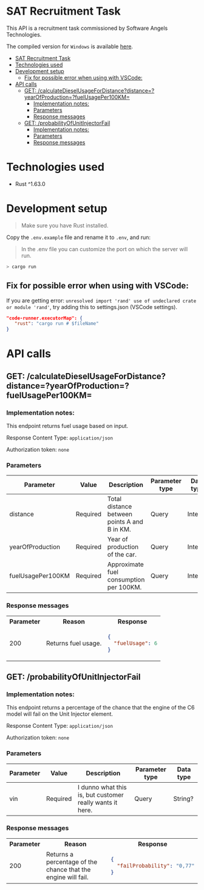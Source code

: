 # SAT Recruitment Task

This API is a recruitment task commissioned by Software Angels Technologies.

The compiled version for `Windows` is available [here](#).

- [SAT Recruitment Task](#sat-recruitment-task)
- [Technologies used](#technologies-used)
- [Development setup](#development-setup)
  - [Fix for possible error when using with VSCode:](#fix-for-possible-error-when-using-with-vscode)
- [API calls](#api-calls)
  - [GET: /calculateDieselUsageForDistance?distance=?yearOfProduction=?fuelUsagePer100KM=](#get-calculatedieselusagefordistancedistanceyearofproductionfuelusageper100km)
    - [Implementation notes:](#implementation-notes)
    - [Parameters](#parameters)
    - [Response messages](#response-messages)
  - [GET: /probabilityOfUnitInjectorFail](#get-probabilityofunitinjectorfail)
    - [Implementation notes:](#implementation-notes-1)
    - [Parameters](#parameters-1)
    - [Response messages](#response-messages-1)

# Technologies used

- Rust ^1.63.0

# Development setup

> Make sure you have Rust installed.

Copy the `.env.example` file and rename it to `.env`, and run:

> In the .env file you can customize the port on which the server will run.

```sh
> cargo run
```

## Fix for possible error when using with VSCode:

If you are getting error: `unresolved import 'rand' use of undeclared crate or module 'rand'`, try adding this to settings.json (VSCode settings).

```json
"code-runner.executorMap": {
   "rust": "cargo run # $fileName"
}
```

# API calls

## GET: /calculateDieselUsageForDistance?distance=?yearOfProduction=?fuelUsagePer100KM=

### Implementation notes:

This endpoint returns fuel usage based on input.

Response Content Type: `application/json`

Authorization token: `none`

### Parameters

| Parameter         | Value    | Description                                  | Parameter type | Data type |
| ----------------- | -------- | -------------------------------------------- | -------------- | --------- |
| distance          | Required | Total distance between points A and B in KM. | Query          | Integer   |
| yearOfProduction  | Required | Year of production of the car.               | Query          | Integer   |
| fuelUsagePer100KM | Required | Approximate fuel consumption per 100KM.      | Query          | Integer   |

### Response messages

<table>

<tr>
    <th>Parameter</th>
    <th>Reason</th>
    <th>Response</th>
</tr>

<tr>
<td>200</td>
<td>Returns fuel usage.</td>
<td>

```json
{
  "fuelUsage": 6
}
```

</td>
</tr>

</table>

## GET: /probabilityOfUnitInjectorFail

### Implementation notes:

This endpoint returns a percentage of the chance that the engine of the C6 model will fail on the Unit Injector element.

Response Content Type: `application/json`

Authorization token: `none`

### Parameters

| Parameter | Value    | Description                                              | Parameter type | Data type |
| --------- | -------- | -------------------------------------------------------- | -------------- | --------- |
| vin       | Required | I dunno what this is, but customer really wants it here. | Query          | String?   |

### Response messages

<table>

<tr>
    <th>Parameter</th>
    <th>Reason</th>
    <th>Response</th>
</tr>

<tr>
<td>200</td>
<td>Returns a percentage of the chance that the engine will fail.</td>
<td>

```json
{
  "failProbability": "0,77"
}
```

</td>
</tr>

</table>
